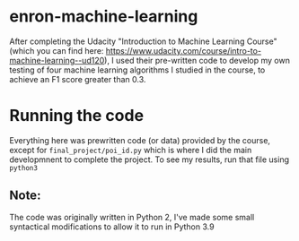 # enron-machine-learning
After completing the Udacity "Introduction to Machine Learning Course" (which you can find here: https://www.udacity.com/course/intro-to-machine-learning--ud120), I used their pre-written code to develop my own testing of four machine learning algorithms I studied in the course, to achieve an F1 score greater than 0.3. 

# Running the code
Everything here was prewritten code (or data) provided by the course, except for `final_project/poi_id.py` which is where I did the main developmnent to complete the project. To see my results, run that file using `python3`

## Note:
The code was originally written in Python 2, I've made some small syntactical modifications to allow it to run in Python 3.9

